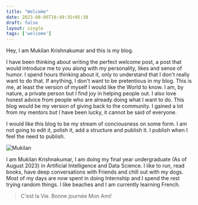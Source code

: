 ```yaml
---
title: "Welcome"
date: 2023-08-06T16:49:35+05:30
draft: false
layout: single
tags: ['welcome']
---
```


Hey, I am Mukilan Krishnakumar and this is my blog. 

I have been thinking about writing the perfect welcome post, a post that would introduce me to you along with my personality, likes and sense of humor. I spend hours thinking about it, only to understand that I don't really want to do that. If anything, I don't want to be pretentious in my blog. This is me, at least the version of myself I would like the World to know. I am, by nature, a private person but I find joy in helping people out. I also love honest advice from people who are already doing what I want to do. This blog would be my version of giving back to the community. I gained a lot from my mentors but I have been lucky, it cannot be said of everyone. 

I would like this blog to be my stream of conciousness on some form. I am not going to edit it, polish it, add a structure and publish it. I publish when I feel the need to publish. 

![Mukilan](/docs/welcome/Mukilan.JPG)

I am Mukilan Krishnakumar, I am doing my final year undergraduate (As of August 2023) in Artificial Intelligence and Data Science. I like to run, read books, have deep conversations with Friends and chill out with my dogs. Most of my days are now spent in doing Internship and I spend the rest trying random things. I like beaches and I am currently learning French.

> C'est la Vie. Bonne journée Mon Ami! 
